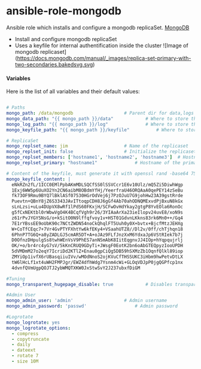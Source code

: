 # ansible-role-mongodb


Ansible role which installs and configure a mongodb replicaSet. [MongoDB](http://http://www.mongodb.com/)

* Install and configure mongodb replicaSet
* Uses a keyfile for internal authentification inside the cluster
![Image of mongodb replicaset] (https://docs.mongodb.com/manual/_images/replica-set-primary-with-two-secondaries.bakedsvg.svg)


#### Variables

Here is the list of all variables and their default values:

```yaml

# Paths
mongo_path: /data/mongodb					# Parent dir for data,logs and keyfile
mongo_data_path: "{{ mongo_path }}/data"			# Where to store the data
mongo_log_path: "{{ mongo_path }}/log"				# Where to store the logs
mongo_keyfile_path: "{{ mongo_path }}/keyfile"			# Where to store the keyfile (used for internal authentification)

# ReplicaSet
mongo_replset_name: jim						# Name of the replicaset
mongo_replset_init: false					# Initialize the replicaset, set to true on first run only
mongo_replset_members: ['hostname1', 'hostname2', 'hostname3']	# Hostnames of your servers, where to deploy the replicaset
mongo_replset_primary: "hostname1"				# Hostname of the primary, which server will be the primary

# Content of the keyfile, must generate it with openssl rand -base64 756
mongo_keyfile_content: |
  eNkRZn2fL/1ICC0EMlPpbAKmMDLSQCfSS0lSSVCcr1E6v10Ulz/mQ5Zi5DiwhWgp
  1Exj6WW5p6UuXO2Yn2CN6aibM8OBdmYfHj/YeerfraU46ORQAaA0qePEY14zSeBu
  fk73OF9Rmu9BYQ7lBklASf07530HGrOdVej6j7PzOJuU7G9johHw23A39gstRrde
  Puevtn+QBnY8jZ6S3343JAvITtoqpCDH8J6gGf4Ab70ahODNQMExvdPjBxuN8kGx
  sLnLzsi+uLu4DUpVX8wRf1lPdS60FKxjH/SCFwOvHdYkay2gtgP8YvEOla6RonOc
  g5fCxNEKtbl0rWbwVgO4K4BCqfVgh9r26/3YIAaArXa23ieIlopv24uvE8/xoN9s
  z61rPvJYGYSNsG/o+kSitO0N9lffqfvoy1v+HST01GdvnLKkns83rk6Mn0++/Gq4
  7E1rYBssEE9oUbK90c7NCtZWDN54noCkQhqlFT5Uuh0y0X+bvtx+BjcfMtzJEHXg
  W+CoTfCEqc7+7Vr4GvPTYFXhtYw6kfEKy4+VSaahUTZ8//Dl2v/0ff/chTjhqn18
  6PhnP7TG6Q+a8yZADLGJ5cmAR5DT+A+oJAz9FLfJnzXxM6YdxaJp6VStRIek7b7j
  D0OfnzDHpulgSs8twhWEnVsV9PhES7anNSmAbK8IitEqgnvJJ4IOp+hYqpqujrlj
  OK/+o/br4rc4yG7sV/5kKnCRUQ9GDyTi+JWsgF0EotK2bn6oAbGTEQpyzIooUPDH
  5dVMDmM27o2eqY7IcriDd2KTlZ+Enau0gpCiQg5DB59hSXMzZb1OqnfQlkl89iop
  ZMYiOp1ivfX6rUBasqiiuIVv/wMOdNnoS2ojKVuCfTHSSUKC3iHbm9hwPetvDtLX
  tW6lHcLf1xt4uWH2FMPJgr/EWZ4dfhWdg7Ysnm4cWi+GLOqVDJpP0jgQGPfcp1nx
  4dvnfQVmUgpQOJTJ2ybWMQTXKW0JxStwSvY2J237ubxfDiGM

#Tuning
mongo_transparent_hugepage_disable: true			# Disables transparent_hugepages and transparent_hugepages_defrag

#Admin User
mongo_admin_user: 'admin'					# Admin username
mongo_admin_password: 'passwd'					# Admin password

#Logrotate
mongo_logrotate: yes
mongo_logrotate_options:
  - compress
  - copytruncate
  - daily
  - dateext
  - rotate 7
  - size 10M
